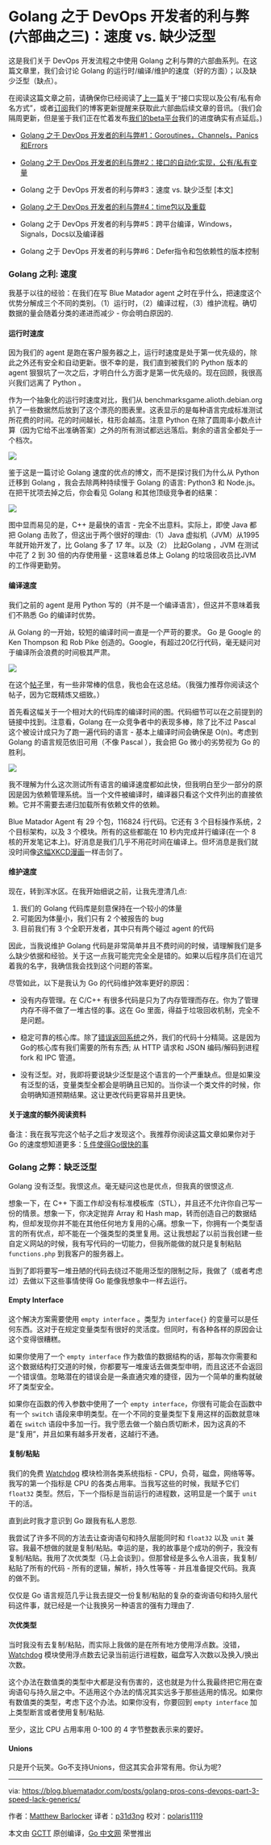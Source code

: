 # Golang 之于 DevOps 开发者的利与弊(六部曲之三)：速度 vs. 缺少泛型

这是我们关于 DevOps 开发流程之中使用 Golang 之利与弊的六部曲系列。在这篇文章里，我们会讨论 Golang 的运行时/编译/维护的速度（好的方面）；以及缺少泛型（缺点）。

在阅读这篇文章之前，请确保你已经阅读了[上一篇](https://blog.bluematador.com/blog/posts/golang-pros-cons-for-devops-part-2/)关于“接口实现以及公有/私有命名方式”，或者[订阅](http://eepurl.com/cOHJ3f)我们的博客更新提醒来获取此六部曲后续文章的音讯。（我们会隔周更新，但是鉴于我们正在忙着发布[我们的beta平台](https://blog.bluematador.com/blog/posts/announcing-beta-launch-blue-matador-devops-monitoring-platform/)我们的进度确实有点延后。)

- [Golang 之于 DevOps 开发者的利与弊#1：Goroutines，Channels，Panics和Errors](https://blog.bluematador.com/blog/posts/golang-pros-cons-for-devops-part-1-goroutines-panics-errors/)

- [Golang 之于 DevOps 开发者的利与弊#2：接口的自动化实现，公有/私有变量](https://blog.bluematador.com/blog/posts/golang-pros-cons-for-devops-part-1-goroutines-panics-errors/)

- Golang 之于 DevOps 开发者的利与弊#3：速度 vs. 缺少泛型 [本文]

- [Golang 之于 DevOps 开发者的利与弊#4：time包以及重载](https://blog.bluematador.com/golang-pros-cons-part-4-time-package-method-overloading)

- Golang 之于 DevOps 开发者的利与弊#5：跨平台编译，Windows，Signals，Docs以及编译器

- Golang 之于 DevOps 开发者的利与弊#6：Defer指令和包依赖性的版本控制

### Golang 之利: 速度

我基于以往的经验：在我们在写 Blue Matador agent 之时在乎什么，把速度这个优势分解成三个不同的类别。（1）运行时，（2）编译过程，（3）维护流程。确切数据的量会随着分类的递进而减少 - 你会明白原因的.

#### 运行时速度

因为我们的 agent 是跑在客户服务器之上，运行时速度是处于第一优先级的，除此之外还有安全和自动更新。很不幸的是，我们直到被我们的 Python 版本的 agent 狠狠坑了一次之后，才明白什么方面才是第一优先级的。现在回顾，我很高兴我们远离了 Python 。

作为一个抽象化的运行时速度对比，我们从 benchmarksgame.alioth.debian.org 扒了一些数据然后放到了这个漂亮的图表里。这表显示的是每种语言完成标准测试所花费的时间。花的时间越长，柱形会越高。注意 Python 在除了圆周率小数点计算（因为它给不出准确答案）之外的所有测试都远远落后。剩余的语言全都处于一个档次。

![](https://blog.bluematador.com/hubfs/Blue_Matador_Inc_October2017/Images/golang-language-runtimes-1.png?t=1519692788030)

鉴于这是一篇讨论 Golang 速度的优点的博文，而不是探讨我们为什么从 Python 迁移到 Golang ，我会去除两种持续慢于 Golang 的语言: Python3 和 Node.js。在把干扰项去掉之后，你会看见 Golang 和其他顶级竞争者的结果：

![](https://blog.bluematador.com/hubfs/Blue_Matador_Inc_October2017/Images/golang-language-runtimes-2.png?t=1519692788030)

图中显而易见的是，C++ 是最快的语言 - 完全不出意料。实际上，即使 Java 都把 Golang 击败了，但这出于两个很好的理由:（1）Java 虚拟机（JVM）从1995年就开始开发了，比 Golang 多了 17 年。以及（2） 比起Golang ，JVM 在测试中花了 2 到 30 倍的内存使用量 - 这意味着总体上 Golang 的垃圾回收员比JVM的工作得更勤劳。

#### 编译速度

我们之前的 agent 是用 Python 写的（并不是一个编译语言），但这并不意味着我们不熟悉 Go 的编译时优势。

从 Golang 的一开始，较短的编译时间一直是一个严苛的要求。 Go 是 Google 的 Ken Thompson 和 Rob Pike 创造的。Google，有超过20亿行代码，毫无疑问对于编译所会浪费的时间极其严肃。

![](https://blog.bluematador.com/hubfs/Blue_Matador_Inc_October2017/Images/compiling.png?t=1519692788030)

在这个[帖子](http://imgur.com/a/jQUav#xVgi2ZA)里，有一些非常棒的信息，我也会在这总结。（我强力推荐你阅读这个帖子，因为它既精炼又细致。）

首先看这幅关于一个相对大的代码库的编译时间的图。代码细节可以在之前提到的链接中找到。注意看，Golang 在一众竞争者中的表现多棒，除了比不过 Pascal 这个被设计成只为了跑一遍代码的语言 - 基本上编译时间会确保是 O(n)。考虑到 Golang 的语言规范依旧可用（不像 Pascal ），我会把 Go 微小的劣势视为 Go 的胜利。

![](https://blog.bluematador.com/hubfs/Blue_Matador_Inc_October2017/Images/golang-language-compilation-time.png?t=1519692788030)

我不理解为什么这次测试所有语言的编译速度都如此快，但我明白至少一部分的原因是因为依赖管理系统。当一个文件被编译时，编译器只看这个文件列出的直接依赖。它并不需要去递归加载所有依赖文件的依赖。

Blue Matador Agent 有 29 个包，116824 行代码。它还有 3 个目标操作系统，2 个目标架构，以及 3 个模块。所有的这些都能在 10 秒内完成并行编译(在一个 8 核的开发笔记本上)。好消息是我们几乎不用花时间在编译上。但坏消息是我们就没时间像[这幅XKCD漫画](https://xkcd.com/303/)一样击剑了。

#### 维护速度

现在，转到浑水区。在我开始细说之前，让我先澄清几点:

1. 我们的 Golang 代码库是刻意保持在一个较小的体量
2. 可能因为体量小，我们只有 2 个被报告的 bug
3. 目前我们有 3 个全职开发者，其中只有两个碰过 agent 的代码

因此，当我说维护 Golang 代码是非常简单并且不费时间的时候，请理解我们是多么缺少依据和经验。关于这一点我可能完完全全是错的。如果以后程序员们在诅咒着我的名字，我确信我会找到这个问题的答案。

尽管如此，以下是我认为 Go 的代码维护效率更好的原因：

- 没有内存管理。在 C/C++ 有很多代码是只为了内存管理而存在。你为了管理内存不得不做了一堆古怪的事。这在 Go 里面，得益于垃圾回收机制，完全不是问题。

- 稳定可靠的核心库。除了[错误返回系统](https://blog.bluematador.com/blog/posts/golang-pros-cons-for-devops-part-1-goroutines-panics-errors/)之外，我们的代码十分精简。这是因为Go的核心库有我们需要的所有东西; 从 HTTP 请求和 JSON 编码/解码到进程 fork 和 IPC 管道。

- 没有泛型。对，我即将要说缺少泛型是这个语言的一个严重缺点。但是如果没有泛型的话，变量类型全都会是明确且已知的。当你读一个类文件的时候，你会明确知道预期结果。这让更改代码更容易并且更快。

#### 关于速度的额外阅读资料

备注：我在我写完这个帖子之后才发现这个。我推荐你阅读这篇文章如果你对于 Go 的速度想知道更多：[5 件使得Go很快的事](https://dave.cheney.net/2014/06/07/five-things-that-make-go-fast)

### Golang 之弊：缺乏泛型

Golang 没有泛型。我恨这点。毫无疑问这也是优点，但我真的很恨这点.

想象一下，在 C++ 下面工作却没有标准模板库（STL），并且还不允许你自己写一份的情景。想象一下，你决定抛弃 Array 和 Hash map，转而创造自己的数据结构，但却发现你并不能在其他任何地方复用的心痛。想象一下，你拥有一个类型语言的所有优点，却不能在一个强类型的类里复用。这让我想起了以前当我创建一些自定义网站的时候，我有写代码的一切能力，但我所能做的就只是复制粘贴 `functions.php` 到我客户的服务器上。

当到了即将要写一堆丑陋的代码去绕过不能用泛型的限制之际，我做了（或者考虑过）去做以下这些事情使得 Go 能像我想象中一样去运行。

#### Empty Interface

这个解决方案需要使用 `empty interface` 。类型为 `interface{}` 的变量可以是任何东西。这对于在规定变量类型有很好的灵活度。但同时，有各种各样的原因会让这个变得很糟糕。

如果你使用了一个 `empty interface` 作为数值的数据结构的话，那每次你需要和这个数据结构打交道的时候，你都要写一堆废话去做类型申明，而且这还不会返回一个错误值。忽略潜在的错误会是一条直通灾难的捷径，因为一个简单的重构就破坏了类型安全。

如果你在函数的传入参数中使用了一个 `empty interface`，你很有可能会在函数中有一个 `switch` 语段来申明类型。在一个不同的变量类型下复用这样的函数就意味着在 `switch` 语段中多加一行。我宁愿去做一个脑白质切断术，因为这真的不是“复用”，并且如果有越多开发者，这越行不通。

#### 复制/粘贴

我们的免费 [Watchdog](https://blog.bluematador.com/watchdog) 模块检测各类系统指标 - CPU，负荷，磁盘，网络等等。我写的第一个指标是 CPU 的各类占用率。当我写这些的时候，我赋予它们 `float32` 类型。然后，下一个指标是当前运行的进程数，这明显是一个属于 `unit` 干的活。

直到此时我才意识到 Go 跟我有私人恩怨.

我尝试了许多不同的方法去让查询语句和持久层能同时和 `float32` 以及 `unit` 兼容。我最不想做的就是复制/粘贴。幸运的是，我的故事是个成功的例子，我没有复制/粘贴。我用了次优类型（马上会谈到）。但那曾经是多么令人沮丧，我复制/粘贴了所有的代码 - 所有的逻辑，解析，持久性等等 - 并且准备提交代码。我真的做不到。

仅仅是 Go 语言规范几乎让我去提交一份复制/粘贴的复杂的查询语句和持久层代码这件事，就已经是一个让我换另一种语言的强有力理由了.

#### 次优类型

当时我没有去复制/粘贴，而实际上我做的是在所有地方使用浮点数。没错， [Watchdog](https://blog.bluematador.com/watchdog) 模块使用浮点数去记录当前运行进程数，磁盘写入次数以及换入/换出次数。

这个办法在数值类的类型中大都是没有伤害的，这也就是为什么我最终把它用在查询语句与持久层之中。不适用这个办法的情况其实远多于那些适用的情况。如果你有数值类的类型，考虑下这个办法。如果你没有，你要回到 `empty interface` 加上类型断言或者使用复制/粘贴.

至少，这比 CPU 占用率用 0-100 的 4 字节整数表示来的要好。

#### Unions

只是开个玩笑。Go不支持Unions，但这其实会非常有用。你认为呢?

----------------

via: https://blog.bluematador.com/posts/golang-pros-cons-devops-part-3-speed-lack-generics/

作者：[Matthew Barlocker](https://github.com/mbarlocker)
译者：[p31d3ng](https://github.com/p31d3ng)
校对：[polaris1119](https://github.com/polaris1119)

本文由 [GCTT](https://github.com/studygolang/GCTT) 原创编译，[Go 中文网](https://studygolang.com/) 荣誉推出

